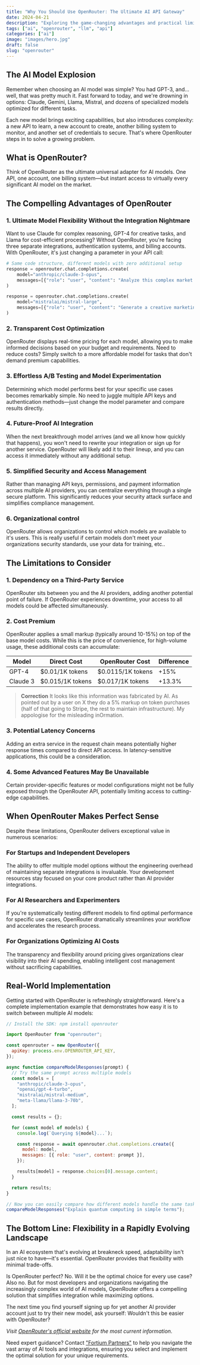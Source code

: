 ```yaml
---
title: "Why You Should Use OpenRouter: The Ultimate AI API Gateway"
date: 2024-04-21
description: "Exploring the game-changing advantages and practical limitations of OpenRouter for seamless access to multiple AI models"
tags: ["ai", "openrouter", "llm", "api"]
categories: ["ai"]
image: "images/hero.jpg"
draft: false
slug: "openrouter"
---
```


## The AI Model Explosion

Remember when choosing an AI model was simple? You had GPT-3, and... well, that was pretty much it. Fast forward to today, and we're drowning in options: Claude, Gemini, Llama, Mistral, and dozens of specialized models optimized for different tasks.

Each new model brings exciting capabilities, but also introduces complexity: a new API to learn, a new account to create, another billing system to monitor, and another set of credentials to secure. That's where OpenRouter steps in to solve a growing problem.

## What is OpenRouter?

Think of OpenRouter as the ultimate universal adapter for AI models. One API, one account, one billing system—but instant access to virtually every significant AI model on the market.

## The Compelling Advantages of OpenRouter

### 1. Ultimate Model Flexibility Without the Integration Nightmare

Want to use Claude for complex reasoning, GPT-4 for creative tasks, and Llama for cost-efficient processing? Without OpenRouter, you're facing three separate integrations, authentication systems, and billing accounts. With OpenRouter, it's just changing a parameter in your API call:

```python
# Same code structure, different models with zero additional setup
response = openrouter.chat.completions.create(
    model="anthropic/claude-3-opus",
    messages=[{"role": "user", "content": "Analyze this complex market data"}]
)

response = openrouter.chat.completions.create(
    model="mistralai/mistral-large",
    messages=[{"role": "user", "content": "Generate a creative marketing tagline"}]
)
```

### 2. Transparent Cost Optimization

OpenRouter displays real-time pricing for each model, allowing you to make informed decisions based on your budget and requirements. Need to reduce costs? Simply switch to a more affordable model for tasks that don't demand premium capabilities.

### 3. Effortless A/B Testing and Model Experimentation

Determining which model performs best for your specific use cases becomes remarkably simple. No need to juggle multiple API keys and authentication methods—just change the model parameter and compare results directly.

### 4. Future-Proof AI Integration

When the next breakthrough model arrives (and we all know how quickly that happens), you won't need to rewrite your integration or sign up for another service. OpenRouter will likely add it to their lineup, and you can access it immediately without any additional setup.

### 5. Simplified Security and Access Management

Rather than managing API keys, permissions, and payment information across multiple AI providers, you can centralize everything through a single secure platform. This significantly reduces your security attack surface and simplifies compliance management.

### 6. Organizational control

OpenRouter allows organizations to control which models are available to it's users. This is really useful if certain models don't meet your organizations security standards, use your data for training, etc..

## The Limitations to Consider

### 1. Dependency on a Third-Party Service

OpenRouter sits between you and the AI providers, adding another potential point of failure. If OpenRouter experiences downtime, your access to all models could be affected simultaneously.

### 2. Cost Premium

OpenRouter applies a small markup (typically around 10-15%) on top of the base model costs. While this is the price of convenience, for high-volume usage, these additional costs can accumulate:

| Model    | Direct Cost      | OpenRouter Cost   | Difference |
| -------- | ---------------- | ----------------- | ---------- |
| GPT-4    | $0.01/1K tokens  | $0.0115/1K tokens | +15%       |
| Claude 3 | $0.015/1K tokens | $0.017/1K tokens  | +13.3%     |

> **Correction**  It looks like this information was fabricated by AI.  As pointed out by a user on X they do a 5% markup on token purchases (half of that going to Stripe, the rest to maintain infrastructure).  My appologise for the misleading inOrmation.

### 3. Potential Latency Concerns

Adding an extra service in the request chain means potentially higher response times compared to direct API access. In latency-sensitive applications, this could be a consideration.

### 4. Some Advanced Features May Be Unavailable

Certain provider-specific features or model configurations might not be fully exposed through the OpenRouter API, potentially limiting access to cutting-edge capabilities.

## When OpenRouter Makes Perfect Sense

Despite these limitations, OpenRouter delivers exceptional value in numerous scenarios:

### For Startups and Independent Developers

The ability to offer multiple model options without the engineering overhead of maintaining separate integrations is invaluable. Your development resources stay focused on your core product rather than AI provider integrations.

### For AI Researchers and Experimenters

If you're systematically testing different models to find optimal performance for specific use cases, OpenRouter dramatically streamlines your workflow and accelerates the research process.

### For Organizations Optimizing AI Costs

The transparency and flexibility around pricing gives organizations clear visibility into their AI spending, enabling intelligent cost management without sacrificing capabilities.

## Real-World Implementation

Getting started with OpenRouter is refreshingly straightforward. Here's a complete implementation example that demonstrates how easy it is to switch between multiple AI models:

```javascript
// Install the SDK: npm install openrouter

import OpenRouter from "openrouter";

const openrouter = new OpenRouter({
  apiKey: process.env.OPENROUTER_API_KEY,
});

async function compareModelResponses(prompt) {
  // Try the same prompt across multiple models
  const models = [
    "anthropic/claude-3-opus",
    "openai/gpt-4-turbo",
    "mistralai/mistral-medium",
    "meta-llama/llama-3-70b",
  ];

  const results = {};

  for (const model of models) {
    console.log(`Querying ${model}...`);

    const response = await openrouter.chat.completions.create({
      model: model,
      messages: [{ role: "user", content: prompt }],
    });

    results[model] = response.choices[0].message.content;
  }

  return results;
}

// Now you can easily compare how different models handle the same task
compareModelResponses("Explain quantum computing in simple terms");
```

## The Bottom Line: Flexibility in a Rapidly Evolving Landscape

In an AI ecosystem that's evolving at breakneck speed, adaptability isn't just nice to have—it's essential. OpenRouter provides that flexibility with minimal trade-offs.

Is OpenRouter perfect? No. Will it be the optimal choice for every use case? Also no. But for most developers and organizations navigating the increasingly complex world of AI models, OpenRouter offers a compelling solution that simplifies integration while maximizing options.

The next time you find yourself signing up for yet another AI provider account just to try their new model, ask yourself: Wouldn't this be easier with OpenRouter?

_Visit [OpenRouter's official website](https://openrouter.ai/) for the most current information._

Need expert guidance? Contact ["Fortium Partners"](http://www.fortiumpartners.com/) to help you navigate the vast array of AI tools and integrations, ensuring you select and implement the optimal solution for your unique requirements.
